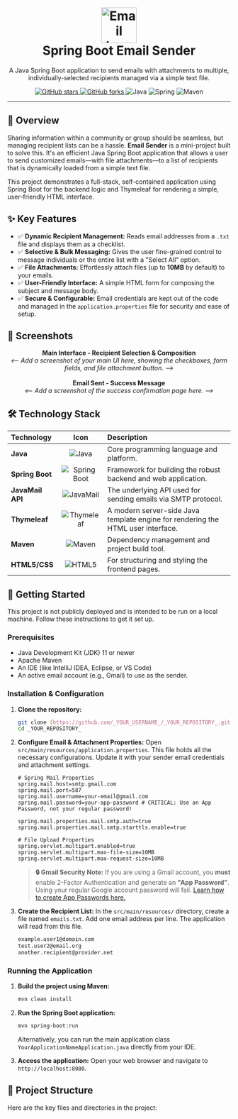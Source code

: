 <h1 align="center">
  <img src="https://img.icons8.com/bubbles/100/000000/new-post.png" alt="Email Icon" width="80" />
  <br>
  Spring Boot Email Sender
</h1>

<p align="center">
  A Java Spring Boot application to send emails with attachments to multiple, individually-selected recipients managed via a simple text file.
</p>

<p align="center">
  <a href="https://github.com/_YOUR_USERNAME_/_YOUR_REPOSITORY_/stargazers">
    <img src="https://img.shields.io/github/stars/_YOUR_USERNAME_/_YOUR_REPOSITORY_?style=for-the-badge&color=ffd000" alt="GitHub stars">
  </a>
  <a href="https://github.com/_YOUR_USERNAME_/_YOUR_REPOSITORY_/network/members">
    <img src="https://img.shields.io/github/forks/_YOUR_USERNAME_/_YOUR_REPOSITORY_?style=for-the-badge&color=8000ff" alt="GitHub forks">
  </a>
  <img src="https://img.shields.io/badge/Java-ED8B00?style=for-the-badge&logo=openjdk&logoColor=white" alt="Java">
  <img src="https://img.shields.io/badge/Spring-6DB33F?style=for-the-badge&logo=spring&logoColor=white" alt="Spring">
  <img src="https://img.shields.io/badge/Maven-C71A36?style=for-the-badge&logo=apache-maven&logoColor=white" alt="Maven">
</p>

---

## 🎯 Overview

Sharing information within a community or group should be seamless, but managing recipient lists can be a hassle. **Email Sender** is a mini-project built to solve this. It's an efficient Java Spring Boot application that allows a user to send customized emails—with file attachments—to a list of recipients that is dynamically loaded from a simple text file.

This project demonstrates a full-stack, self-contained application using Spring Boot for the backend logic and Thymeleaf for rendering a simple, user-friendly HTML interface.

## ✨ Key Features

* ✅ **Dynamic Recipient Management:** Reads email addresses from a `.txt` file and displays them as a checklist.
* ✅ **Selective & Bulk Messaging:** Gives the user fine-grained control to message individuals or the entire list with a "Select All" option.
* ✅ **File Attachments:** Effortlessly attach files (up to **10MB** by default) to your emails.
* ✅ **User-Friendly Interface:** A simple HTML form for composing the subject and message body.
* ✅ **Secure & Configurable:** Email credentials are kept out of the code and managed in the `application.properties` file for security and ease of setup.

## 📸 Screenshots

<p align="center">
  <strong>Main Interface - Recipient Selection & Composition</strong><br>
  <em><-- Add a screenshot of your main UI here, showing the checkboxes, form fields, and file attachment button. --></em>
  <br><br>
  <strong>Email Sent - Success Message</strong><br>
  <em><-- Add a screenshot of the success confirmation page here. --></em>
</p>

## 🛠️ Technology Stack

| Technology       | Icon                                                                                           | Description                                                    |
| :--------------- | :---------------------------------------------------------------------------------------------: | :------------------------------------------------------------- |
| **Java** | <img src="https://img.icons8.com/color/48/000000/java-coffee-cup-logo.png" alt="Java"/>         | Core programming language and platform.                        |
| **Spring Boot** | <img src="https://img.icons8.com/color/48/000000/spring-logo.png" alt="Spring Boot"/>          | Framework for building the robust backend and web application. |
| **JavaMail API** | <img src="https://img.icons8.com/ios-filled/50/000000/send-mass-email.png" alt="JavaMail"/>    | The underlying API used for sending emails via SMTP protocol.  |
| **Thymeleaf** | <img src="https://img.icons8.com/color/48/000000/thymeleaf.png" alt="Thymeleaf"/>              | A modern server-side Java template engine for rendering the HTML user interface. |
| **Maven** | <img src="https://img.icons8.com/color/48/000000/maven-project.png" alt="Maven"/>              | Dependency management and project build tool.                  |
| **HTML5/CSS** | <img src="https://img.icons8.com/color/48/000000/html-5.png" alt="HTML5"/>                     | For structuring and styling the frontend pages.                |

## 🚀 Getting Started

This project is not publicly deployed and is intended to be run on a local machine. Follow these instructions to get it set up.

### Prerequisites

* Java Development Kit (JDK) 11 or newer
* Apache Maven
* An IDE (like IntelliJ IDEA, Eclipse, or VS Code)
* An active email account (e.g., Gmail) to use as the sender.

### Installation & Configuration

1.  **Clone the repository:**
    ```sh
    git clone [https://github.com/_YOUR_USERNAME_/_YOUR_REPOSITORY_.git](https://github.com/_YOUR_USERNAME_/_YOUR_REPOSITORY_.git)
    cd _YOUR_REPOSITORY_
    ```

2.  **Configure Email & Attachment Properties:**
    Open `src/main/resources/application.properties`. This file holds all the necessary configurations. Update it with your sender email credentials and attachment settings.

    ```properties
    # Spring Mail Properties
    spring.mail.host=smtp.gmail.com
    spring.mail.port=587
    spring.mail.username=your-email@gmail.com
    spring.mail.password=your-app-password # CRITICAL: Use an App Password, not your regular password!

    spring.mail.properties.mail.smtp.auth=true
    spring.mail.properties.mail.smtp.starttls.enable=true

    # File Upload Properties
    spring.servlet.multipart.enabled=true
    spring.servlet.multipart.max-file-size=10MB
    spring.servlet.multipart.max-request-size=10MB
    ```

    > **🔒 Gmail Security Note:** If you are using a Gmail account, you **must** enable 2-Factor Authentication and generate an **"App Password"**. Using your regular Google account password will fail.
    > [Learn how to create App Passwords here.](https://support.google.com/accounts/answer/185833)

3.  **Create the Recipient List:**
    In the `src/main/resources/` directory, create a file named `emails.txt`. Add one email address per line. The application will read from this file.
    ```txt
    example.user1@domain.com
    test.user2@email.org
    another.recipient@provider.net
    ```

### Running the Application

1.  **Build the project using Maven:**
    ```sh
    mvn clean install
    ```
2.  **Run the Spring Boot application:**
    ```sh
    mvn spring-boot:run
    ```
    Alternatively, you can run the main application class `YourApplicationNameApplication.java` directly from your IDE.

3.  **Access the application:**
    Open your web browser and navigate to `http://localhost:8080`.

## 📂 Project Structure

Here are the key files and directories in the project:
